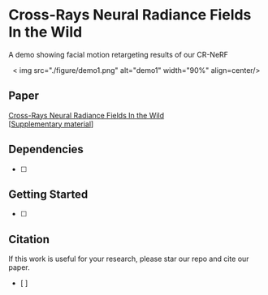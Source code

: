 # Cross-Rays Neural Radiance Fields In the Wild
A demo showing facial motion retargeting results of our CR-NeRF

<p align="center">
< img src="./figure/demo1.png" alt="demo1" width="90%" align=center/>
</p >

## Paper

[Cross-Rays Neural Radiance Fields In the Wild]()\
[[Supplementary material]()]

## Dependencies

- [ ]



## Getting Started

- [ ]


## Citation

If this work is useful for your research, please star our repo and cite our paper.
- [ ]

